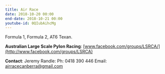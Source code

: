 ```yaml
---
title: Air Race
date: 2018-10-20 00:00
end-date: 2018-10-21 00:00
youtube-id: 0QIubAihcMg
---
```

Formula 1, Formula 2, AT6 Texan.

**Australian Large Scale Pylon Racing**: [www.facebook.com/groups/LSRCA/](http://www.facebook.com/groups/LSRCA)

**Contact**: Jeremy Randle: Ph: 0418 390 446 Email: [airracecanberra@gmail.com](mailto:airracecanberra@gmail.com)
